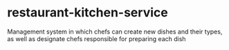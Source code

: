 # restaurant-kitchen-service
Management system in which chefs can create new dishes and their types, as well as designate chefs responsible for preparing each dish
